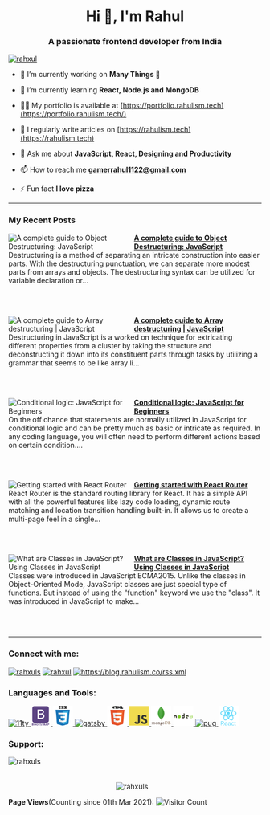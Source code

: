 <h1 align="center">Hi 👋, I'm Rahul</h1>
<h3 align="center">A passionate frontend developer from India</h3>

<p align="left"> <a href="https://twitter.com/rahxul" target="blank"><img src="https://img.shields.io/twitter/follow/rahxul?logo=twitter&style=for-the-badge" alt="rahxul" /></a> </p>

- 🔭 I’m currently working on **Many Things 🥺**

- 🌱 I’m currently learning **React, Node.js and MongoDB**

- 👨‍💻 My portfolio is available at [https://portfolio.rahulism.tech](https://portfolio.rahulism.tech/)

- 📝 I regularly write articles on [https://rahulism.tech](https://rahulism.tech)

- 💬 Ask me about **JavaScript, React, Designing and Productivity**

- 📫 How to reach me **gamerrahul1122@gmail.com**

- ⚡ Fun fact **I love pizza**

<hr>

### My Recent Posts

<!-- HASHNODE_BLOG:START -->
<p align="left">
<a href="https://rahulism.hashnode.dev/a-complete-guide-to-object-destructuring-javascript" title="A complete guide to Object Destructuring: JavaScript"><img src="https://cdn.hashnode.com/res/hashnode/image/upload/v1620187043692/jJacTNEYe.png" alt="A complete guide to Object Destructuring: JavaScript" width="250px" align="left" /></a>
<a href="https://rahulism.hashnode.dev/a-complete-guide-to-object-destructuring-javascript" title="A complete guide to Object Destructuring: JavaScript"><strong>A complete guide to Object Destructuring: JavaScript</strong></a>
<br/> Destructuring is a method of separating an intricate construction into easier parts.  With the destructuring punctuation, we can separate more modest parts from arrays and objects.  The destructuring syntax can be utilized for variable declaration or... </p> <br/> <br/>
<p align="left">
<a href="https://rahulism.hashnode.dev/a-complete-guide-to-array-destructuring-or-javascript" title="A complete guide to Array destructuring | JavaScript"><img src="https://cdn.hashnode.com/res/hashnode/image/upload/v1620094180945/eIzKI7u3N.png" alt="A complete guide to Array destructuring | JavaScript" width="250px" align="left" /></a>
<a href="https://rahulism.hashnode.dev/a-complete-guide-to-array-destructuring-or-javascript" title="A complete guide to Array destructuring | JavaScript"><strong>A complete guide to Array destructuring | JavaScript</strong></a>
<br/> Destructuring in JavaScript is a worked on technique for extricating different properties from a cluster by taking the structure and deconstructing it down into its constituent parts through tasks by utilizing a grammar that seems to be like array li... </p> <br/> <br/>
<p align="left">
<a href="https://rahulism.hashnode.dev/conditional-logic-javascript-for-beginners" title="Conditional logic: JavaScript for Beginners"><img src="https://cdn.hashnode.com/res/hashnode/image/upload/v1620008652351/YjKRlP9v4.png" alt="Conditional logic: JavaScript for Beginners" width="250px" align="left" /></a>
<a href="https://rahulism.hashnode.dev/conditional-logic-javascript-for-beginners" title="Conditional logic: JavaScript for Beginners"><strong>Conditional logic: JavaScript for Beginners</strong></a>
<br/> On the off chance that statements are normally utilized in JavaScript for conditional logic and can be pretty much as basic or intricate as required.
In any coding language, you will often need to perform different actions based on certain condition.... </p> <br/> <br/>
<p align="left">
<a href="https://rahulism.hashnode.dev/getting-started-with-react-router" title="Getting started with React Router"><img src="https://cdn.hashnode.com/res/hashnode/image/upload/v1619925192159/AzXYAWKTw.png" alt="Getting started with React Router" width="250px" align="left" /></a>
<a href="https://rahulism.hashnode.dev/getting-started-with-react-router" title="Getting started with React Router"><strong>Getting started with React Router</strong></a>
<br/> React Router is the standard routing library for React. It has a simple API with all the powerful features like lazy code loading, dynamic route matching and location transition handling built-in. 
It allows us to create a multi-page feel in a single... </p> <br/> <br/>
<p align="left">
<a href="https://rahulism.hashnode.dev/what-are-classes-in-javascript-using-classes-in-javascript" title="What are Classes in JavaScript? Using Classes in JavaScript"><img src="https://cdn.hashnode.com/res/hashnode/image/upload/v1619841177241/jvvuuapja.png" alt="What are Classes in JavaScript? Using Classes in JavaScript" width="250px" align="left" /></a>
<a href="https://rahulism.hashnode.dev/what-are-classes-in-javascript-using-classes-in-javascript" title="What are Classes in JavaScript? Using Classes in JavaScript"><strong>What are Classes in JavaScript? Using Classes in JavaScript</strong></a>
<br/> Classes were introduced in JavaScript ECMA2015. Unlike the classes in Object-Oriented Mode, JavaScript classes are just special type of functions. But instead of using the "function" keyword we use the "class". It was introduced in JavaScript to make... </p> <br/> <br/>
<!-- HASHNODE_BLOG:END -->


<hr>

<h3 align="left">Connect with me:</h3>
<p align="left">
<a href="https://dev.to/rahxuls" target="blank"><img align="center" src="https://cdn.jsdelivr.net/npm/simple-icons@3.0.1/icons/dev-dot-to.svg" alt="rahxuls" height="30" width="40" /></a>
<a href="https://twitter.com/rahxul" target="blank"><img align="center" src="https://cdn.jsdelivr.net/npm/simple-icons@3.0.1/icons/twitter.svg" alt="rahxul" height="30" width="40" /></a>
<a href="/https://blog.rahulism.co/rss.xml" target="blank"><img align="center" src="https://cdn.jsdelivr.net/npm/simple-icons@3.0.1/icons/rss.svg" alt="https://blog.rahulism.co/rss.xml" height="30" width="40" /></a>
</p>

<h3 align="left">Languages and Tools:</h3>
<p align="left"> <a href="https://www.11ty.dev/" target="_blank"> <img src="https://gist.githubusercontent.com/vivek32ta/c7f7bf583c1fb1c58d89301ea40f37fd/raw/f4c85cce5790758286b8f155ef9a177710b995df/11ty.svg" alt="11ty" width="40" height="40"/> </a> <a href="https://getbootstrap.com" target="_blank"> <img src="https://raw.githubusercontent.com/devicons/devicon/master/icons/bootstrap/bootstrap-plain-wordmark.svg" alt="bootstrap" width="40" height="40"/> </a> <a href="https://www.w3schools.com/css/" target="_blank"> <img src="https://raw.githubusercontent.com/devicons/devicon/master/icons/css3/css3-original-wordmark.svg" alt="css3" width="40" height="40"/> </a> <a href="https://www.gatsbyjs.com/" target="_blank"> <img src="https://www.vectorlogo.zone/logos/gatsbyjs/gatsbyjs-icon.svg" alt="gatsby" width="40" height="40"/> </a> <a href="https://www.w3.org/html/" target="_blank"> <img src="https://raw.githubusercontent.com/devicons/devicon/master/icons/html5/html5-original-wordmark.svg" alt="html5" width="40" height="40"/> </a> <a href="https://developer.mozilla.org/en-US/docs/Web/JavaScript" target="_blank"> <img src="https://raw.githubusercontent.com/devicons/devicon/master/icons/javascript/javascript-original.svg" alt="javascript" width="40" height="40"/> </a> <a href="https://www.mongodb.com/" target="_blank"> <img src="https://raw.githubusercontent.com/devicons/devicon/master/icons/mongodb/mongodb-original-wordmark.svg" alt="mongodb" width="40" height="40"/> </a> <a href="https://nodejs.org" target="_blank"> <img src="https://raw.githubusercontent.com/devicons/devicon/master/icons/nodejs/nodejs-original-wordmark.svg" alt="nodejs" width="40" height="40"/> </a> <a href="https://pugjs.org" target="_blank"> <img src="https://cdn.worldvectorlogo.com/logos/pug.svg" alt="pug" width="40" height="40"/> </a> <a href="https://reactjs.org/" target="_blank"> <img src="https://raw.githubusercontent.com/devicons/devicon/master/icons/react/react-original-wordmark.svg" alt="react" width="40" height="40"/> </a> </p>

<h3 align="left">Support:</h3>
<p><a href="https://www.buymeacoffee.com/rahxuls"> <img align="left" src="https://cdn.buymeacoffee.com/buttons/v2/default-yellow.png" height="50" width="210" alt="rahxuls" /></a></p><br><br>

<p>&nbsp;<img align="center" src="https://github-readme-stats.vercel.app/api?username=rahxuls&show_icons=true&locale=en" alt="rahxuls" /></p>

**Page Views**(Counting since 01th Mar 2021): ![Visitor Count](https://profile-counter.glitch.me/rahxuls/count.svg)
